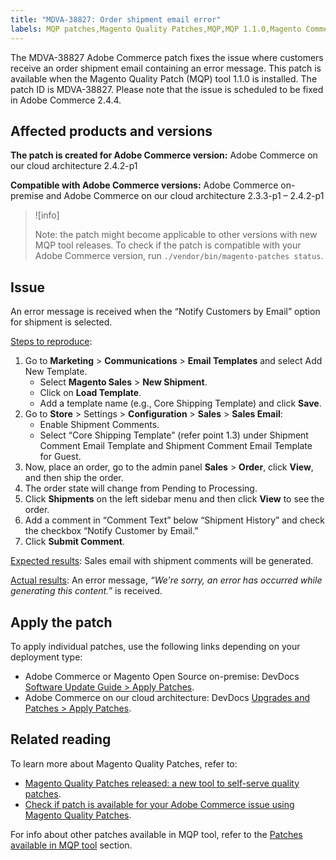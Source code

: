 ```yaml
---
title: "MDVA-38827: Order shipment email error"
labels: MQP patches,Magento Quality Patches,MQP,MQP 1.1.0,Magento Commerce 2.4.4,Magento Commerce,Adobe Commerce 2.4.4,error message,Adobe Commerce on our cloud architecture,Adobe Commerce on-premise,order shipment,Adobe Commerce on our cloud architecture 2.3.3-p1,2.3.4,2.3.4-p1,2.3.4-p2,2.3.5,2.3.5-p1,2.3.5-p2,2.3.6,2.3.6-p1,2.3.7,2.4.0,2.4.0-p1,2.4.1,2.4.1-p1,2.4.1-p2,2.4.2,2.4.2-p1
---
```


The MDVA-38827 Adobe Commerce patch fixes the issue where customers receive an order shipment email containing an error message. This patch is available when the Magento Quality Patch (MQP) tool 1.1.0 is installed. The patch ID is MDVA-38827. Please note that the issue is scheduled to be fixed in Adobe Commerce 2.4.4. 

## Affected products and versions

**The patch is created for Adobe Commerce version:**
Adobe Commerce on our cloud architecture 2.4.2-p1

**Compatible with Adobe Commerce versions:**
Adobe Commerce on-premise and Adobe Commerce on our cloud architecture 2.3.3-p1 – 2.4.2-p1

>![info]
>
>Note: the patch might become applicable to other versions with new MQP tool releases. To check if the patch is compatible with your Adobe Commerce version, run `./vendor/bin/magento-patches status`.

## Issue

An error message is received when the “Notify Customers by Email” option for shipment is selected.

<ins>Steps to reproduce</ins>:

1. Go to **Marketing** > **Communications** > **Email Templates** and select Add New Template.
   * Select **Magento Sales** > **New Shipment**.
   * Click on **Load Template**.
   * Add a template name (e.g., Core Shipping Template) and click **Save**.
1. Go to **Store** > Settings > **Configuration** > **Sales** > **Sales Email**:
   * Enable Shipment Comments.
   * Select “Core Shipping Template” (refer point 1.3) under Shipment Comment Email Template and Shipment Comment Email Template for Guest.
1. Now, place an order, go to the admin panel **Sales** > **Order**, click **View**, and then ship the order.
1. The order state will change from Pending to Processing.
1. Click **Shipments** on the left sidebar menu and then click **View** to see the order.
1. Add a comment in “Comment Text” below “Shipment History” and check the checkbox “Notify Customer by Email.”
1. Click **Submit Comment**.

<ins>Expected results</ins>:
Sales email with shipment comments will be generated.

<ins>Actual results</ins>:
An error message, *“We're sorry, an error has occurred while generating this content.”* is received.

## Apply the patch

To apply individual patches, use the following links depending on your deployment type:

* Adobe Commerce or Magento Open Source on-premise: DevDocs [Software Update Guide > Apply Patches](https://devdocs.magento.com/guides/v2.4/comp-mgr/patching/mqp.html).
* Adobe Commerce on our cloud architecture: DevDocs [Upgrades and Patches > Apply Patches](https://devdocs.magento.com/cloud/project/project-patch.html). 

## Related reading

To learn more about Magento Quality Patches, refer to:

* [Magento Quality Patches released: a new tool to self-serve quality patches](https://support.magento.com/hc/en-us/articles/360047139492).
* [Check if patch is available for your Adobe Commerce issue using Magento Quality Patches](https://support.magento.com/hc/en-us/articles/360047125252).

For info about other patches available in MQP tool, refer to the [Patches available in MQP tool](https://support.magento.com/hc/en-us/sections/360010506631-Patches-available-in-MQP-tool-) section.
